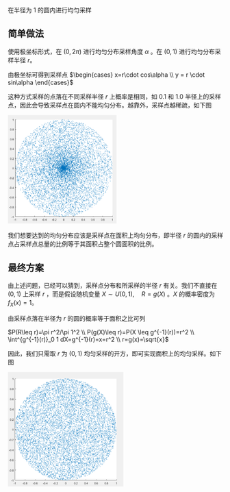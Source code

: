 在半径为 $1$ 的圆内进行均匀采样

## 简单做法

使用极坐标形式，在 $(0, 2\pi)$ 进行均匀分布采样角度 $\alpha$ 。在 $(0,1)$ 进行均匀分布采样半径 $r$。

由极坐标可得到采样点 $\begin{cases} x=r\cdot cos\alpha \\ y = r \cdot sin\alpha \end{cases}$

这种方式采样的点落在不同采样半径 $r$ 上概率是相同，如 $0.1$ 和 $1.0$ 半径上的采样点，因此会导致采样点在圆内不能均匀分布。越靠外，采样点越稀疏，如下图

<img src=".\Uniform disk sample.assets\16037344-10540b7bb665d790.png" alt="img" style="zoom: 50%;" />

我们想要达到的均匀分布应该是采样点在面积上均匀分布，即半径 $r$ 的圆内的采样点占采样点总量的比例等于其面积占整个圆面积的比例。 

## 最终方案

由上述问题，已经可以猜到，采样点分布和所采样的半径 $r$ 有关。我们不直接在 $(0,1)$ 上采样 $r$ ，而是假设随机变量 $X\sim U(0,1), \quad R=g(X)$ 。$X$ 的概率密度为 $f_X(x)=1$。

由采样点落在半径为 $r$ 的圆的概率等于面积之比可列

 $P(R\leq r)=\pi r^2/\pi 1^2 \\ P(g(X)\leq r)=P(X \leq g^{-1}(r))=r^2 \\ \int^{g^{-1}(r)}_0 1 dX=g^{-1}(r)=x=r^2 \\ r=g(x)=\sqrt{x}$
 

因此，我们只需取 $r$ 为 $(0,1)$ 均匀采样的开方，即可实现面积上的均匀采样。如下图

<img src=".\Uniform disk sample.assets\16037344-b98f7a95d913b458.png" alt="img" style="zoom:50%;" />